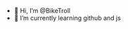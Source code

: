 - 👋 Hi, I’m @BikeTroll
- 🌱 I’m currently learning github and js

<!---
BikeTroll/BikeTroll is a ✨ special ✨ repository because its `README.md` (this file) appears on your GitHub profile.
You can click the Preview link to take a look at your changes.
--->
